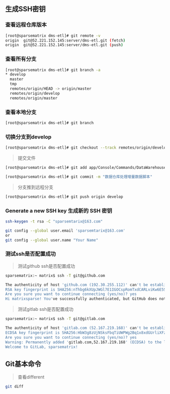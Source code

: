 ## 生成SSH密钥

### 查看远程仓库版本

```bash
[root@sparsematrix dms-etl]# git remote -v
origin	git@52.221.152.145:server/dms-etl.git (fetch)
origin	git@52.221.152.145:server/dms-etl.git (push)
```

### 查看所有分支

```bash
[root@sparsematrix dms-etl]# git branch -a
* develop
  master
  tmp
  remotes/origin/HEAD -> origin/master
  remotes/origin/develop
  remotes/origin/master
```

### 查看本地分支

```bash
[root@sparsematrix dms-etl]# git branch
```

### 切换分支到develop

```bash
[root@sparsematrix dms-etl]# git checkout --track remotes/origin/develop
```

>提交文件

```bash
[root@sparsematrix dms-etl]# git add app/Console/Commands/DataWarehouse.php
```

```bash
[root@sparsematrix dms-etl]# git commit -m "数据仓库处理增量数据脚本"
```

>分支推到远程分支

```bash
[root@sparsematrix dms-etl]# git push origin develop
```

### Generate a new SSH key 生成新的 SSH 密钥

```bash
ssh-keygen -t rsa -C "sparsemtarix@163.com"
```

```bash
git config --global user.email 'sparsemtarix@163.com'
or
git config --global user.name "Your Name"
```

### 测试ssh是否配置成功

>测试github ssh是否配置成功

```bash
sparsematrix:~ matrix$ ssh -T git@github.com
```

```bash
The authenticity of host 'github.com (192.30.255.112)' can't be established.
RSA key fingerprint is SHA256:nThbg6kXUpJWGl7E1IGOCspRomTxdCARLviKw6E5SY8.
Are you sure you want to continue connecting (yes/no)? yes
Hi matrixsparse! You've successfully authenticated, but GitHub does not provide shell access.
```

>测试gitlab ssh是否配置成功

```bash
sparsematrix:~ matrix$ ssh -T git@gitlab.com
```

```bash
The authenticity of host 'gitlab.com (52.167.219.168)' can't be established.
ECDSA key fingerprint is SHA256:HbW3g8zUjNSksFbqTiUWPWg2Bq1x8xdGUrliXFzSnUw.
Are you sure you want to continue connecting (yes/no)? yes
Warning: Permanently added 'gitlab.com,52.167.219.168' (ECDSA) to the list of known hosts.
Welcome to GitLab, sparsematrix!
```

## Git基本命令

>查看different

```bash
git diff
```
